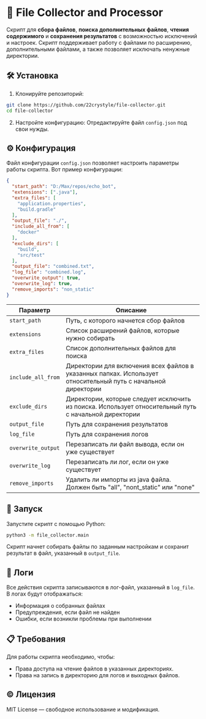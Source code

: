 # 📁 File Collector and Processor

Скрипт для **сбора файлов**, **поиска дополнительных файлов**, **чтения содержимого** и **сохранения результатов** с возможностью исключений и настроек. Скрипт поддерживает работу с файлами по расширению, дополнительными файлами, а также позволяет исключать ненужные директории.
## 🛠 Установка
1. Клонируйте репозиторий:
```bash
git clone https://github.com/22crystyle/file-collector.git
cd file-collector
```
2. Настройте конфигурацию: Отредактируйте файл `config.json` под свои нужды.
## ⚙️ Конфигурация
Файл конфигурации `config.json` позволяет настроить параметры работы скрипта. Вот пример конфигурации:
```json
{
  "start_path": "D:/Max/repos/echo_bot",
  "extensions": [".java"],
  "extra_files": [
    "application.properties",
    "build.gradle"
  ],
  "output_file": "./",
  "include_all_from": [
    "docker"
  ],
  "exclude_dirs": [
    "build",
    "src/test"
  ],
  "output_file": "combined.txt",
  "log_file": "combined.log",
  "overwrite_output": true,
  "overwrite_log": true,
  "remove_imports": "non_static"
}
```

| Параметр         | Описание                                                |
|------------------|---------------------------------------------------------|
| `start_path`       | Путь, с которого начнется сбор файлов                   |
| `extensions`       | Список расширений файлов, которые нужно собирать        |
| `extra_files`      | Список дополнительных файлов для поиска                 |
| `include_all_from` | Директории для включения всех файлов в указанных папках. Использует относительный путь с начальной директории |
| `exclude_dirs`     | Директории, которые следует исключить из поиска. Использует относительный путь с начальной директории         |
| `output_file`      | Путь для сохранения результатов                         |
| `log_file`         | Путь для сохранения логов                               |
| `overwrite_output` | Перезаписать ли файл вывода, если он уже существует     |
| `overwrite_log`    | Перезаписать ли лог, если он уже существует             |
| `remove_imports`   | Удалить ли импорты из java файла. Должен быть "all", "nont_static" или "none" |
## 🚀 Запуск
Запустите скрипт с помощью Python:
```bash
python3 -m file_collector.main
```
Скрипт начнет собирать файлы по заданным настройкам и сохранит результат в файл, указанный в `output_file`.
## 📝 Логи
Все действия скрипта записываются в лог-файл, указанный в `log_file`. В логах будут отображаться:
- Информация о собранных файлах
- Предупреждения, если файл не найден
- Ошибки, если возникли проблемы при выполнении
## 📋 Требования
Для работы скрипта необходимо, чтобы:
- Права доступа на чтение файлов в указанных директориях.
- Права на запись в директорию для логов и выходных файлов.
## ©️ Лицензия
MIT License — свободное использование и модификация.
